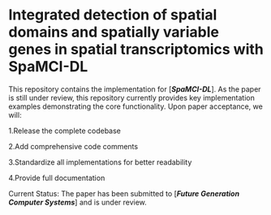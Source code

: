 # Integrated detection of spatial domains and spatially variable genes in spatial transcriptomics with SpaMCI-DL

This repository contains the implementation for [***SpaMCI-DL***]. As the paper is still under review, this repository currently provides key implementation examples demonstrating the core functionality.
Upon paper acceptance, we will:

1.Release the complete codebase  

2.Add comprehensive code comments  

3.Standardize all implementations for better readability  

4.Provide full documentation  

Current Status: The paper has been submitted to [***Future Generation Computer Systems***] and is under review.
